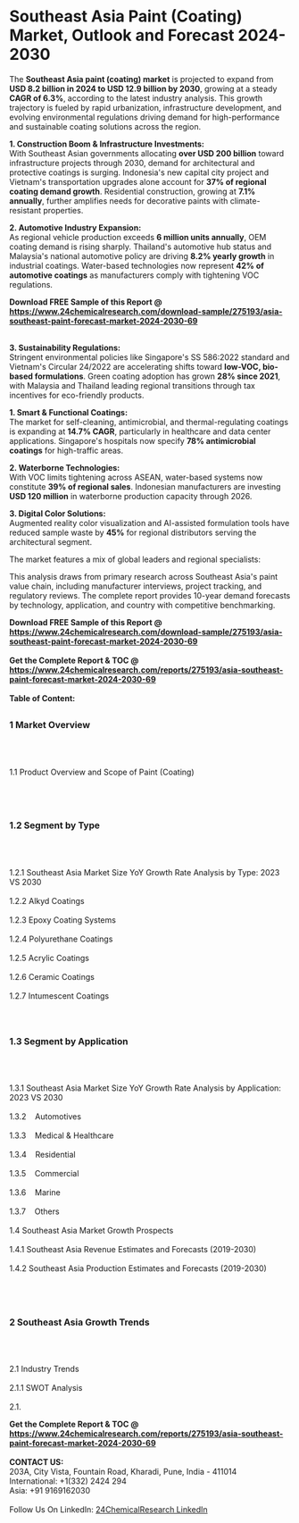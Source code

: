 <h1>Southeast Asia Paint (Coating) Market, Outlook and Forecast 2024-2030</h1><p>The <strong>Southeast Asia paint (coating) market</strong> is projected to expand from <strong>USD 8.2 billion in 2024 to USD 12.9 billion by 2030</strong>, growing at a steady <strong>CAGR of 6.3%</strong>, according to the latest industry analysis. This growth trajectory is fueled by rapid urbanization, infrastructure development, and evolving environmental regulations driving demand for high-performance and sustainable coating solutions across the region.</p><p><strong>1. Construction Boom &amp; Infrastructure Investments:</strong><br>
With Southeast Asian governments allocating <strong>over USD 200 billion</strong> toward infrastructure projects through 2030, demand for architectural and protective coatings is surging. Indonesia's new capital city project and Vietnam's transportation upgrades alone account for <strong>37% of regional coating demand growth</strong>. Residential construction, growing at <strong>7.1% annually</strong>, further amplifies needs for decorative paints with climate-resistant properties.</p><p><strong>2. Automotive Industry Expansion:</strong><br>
As regional vehicle production exceeds <strong>6 million units annually</strong>, OEM coating demand is rising sharply. Thailand's automotive hub status and Malaysia's national automotive policy are driving <strong>8.2% yearly growth</strong> in industrial coatings. Water-based technologies now represent <strong>42% of automotive coatings</strong> as manufacturers comply with tightening VOC regulations.</p><div><b>Download FREE Sample of this Report @ 
            <a href="https://www.24chemicalresearch.com/download-sample/275193/asia-southeast-paint-forecast-market-2024-2030-69">
            https://www.24chemicalresearch.com/download-sample/275193/asia-southeast-paint-forecast-market-2024-2030-69</a></b></div><br><p><strong>3. Sustainability Regulations:</strong><br>
Stringent environmental policies like Singapore's SS 586:2022 standard and Vietnam's Circular 24/2022 are accelerating shifts toward <strong>low-VOC, bio-based formulations</strong>. Green coating adoption has grown <strong>28% since 2021</strong>, with Malaysia and Thailand leading regional transitions through tax incentives for eco-friendly products.</p><p><strong>1. Smart &amp; Functional Coatings:</strong><br>
The market for self-cleaning, antimicrobial, and thermal-regulating coatings is expanding at <strong>14.7% CAGR</strong>, particularly in healthcare and data center applications. Singapore's hospitals now specify <strong>78% antimicrobial coatings</strong> for high-traffic areas.</p><p><strong>2. Waterborne Technologies:</strong><br>
With VOC limits tightening across ASEAN, water-based systems now constitute <strong>39% of regional sales</strong>. Indonesian manufacturers are investing <strong>USD 120 million</strong> in waterborne production capacity through 2026.</p><p><strong>3. Digital Color Solutions:</strong><br>
Augmented reality color visualization and AI-assisted formulation tools have reduced sample waste by <strong>45%</strong> for regional distributors serving the architectural segment.</p><p>The market features a mix of global leaders and regional specialists:</p><p>This analysis draws from primary research across Southeast Asia's paint value chain, including manufacturer interviews, project tracking, and regulatory reviews. The complete report provides 10-year demand forecasts by technology, application, and country with competitive benchmarking.</p><div><b>Download FREE Sample of this Report @ 
            <a href="https://www.24chemicalresearch.com/download-sample/275193/asia-southeast-paint-forecast-market-2024-2030-69">
            https://www.24chemicalresearch.com/download-sample/275193/asia-southeast-paint-forecast-market-2024-2030-69</a></b></div><br><div><b>Get the Complete Report & TOC @ 
            <a href="https://www.24chemicalresearch.com/reports/275193/asia-southeast-paint-forecast-market-2024-2030-69">
            https://www.24chemicalresearch.com/reports/275193/asia-southeast-paint-forecast-market-2024-2030-69</a></b></div><br>
            <b>Table of Content:</b><p><h2><span style="font-size:16px"><strong>1 Market Overview&nbsp;&nbsp; &nbsp;</strong></span></h2><br />
<br />
<p>1.1 Product Overview and Scope of Paint (Coating)&nbsp;</p><br />
<br />
<h2><strong><span style="font-size:16px">1.2 Segment by Type&nbsp;&nbsp; &nbsp;</span></strong></h2><br />
<br />
<p>1.2.1 Southeast Asia Market Size YoY Growth Rate Analysis by Type: 2023 VS 2030&nbsp;&nbsp; &nbsp;<br /><br />
1.2.2 Alkyd Coatings&nbsp;&nbsp; &nbsp;<br /><br />
1.2.3 Epoxy Coating Systems<br /><br />
1.2.4 Polyurethane Coatings<br /><br />
1.2.5 Acrylic Coatings<br /><br />
1.2.6 Ceramic Coatings<br /><br />
1.2.7 Intumescent Coatings<br /><br />
<br />
<h2><span style="font-size:16px"><strong>1.3 Segment by Application&nbsp;&nbsp;</strong></span></h2><br />
<br />
<p>1.3.1 Southeast Asia Market Size YoY Growth Rate Analysis by Application: 2023 VS 2030&nbsp;&nbsp; &nbsp;<br /><br />
1.3.2&nbsp;&nbsp; &nbsp;Automotives<br /><br />
1.3.3&nbsp;&nbsp; &nbsp;Medical & Healthcare<br /><br />
1.3.4&nbsp;&nbsp; &nbsp;Residential<br /><br />
1.3.5&nbsp;&nbsp; &nbsp;Commercial<br /><br />
1.3.6&nbsp;&nbsp; &nbsp;Marine<br /><br />
1.3.7&nbsp;&nbsp; &nbsp;Others<br /><br />
1.4 Southeast Asia Market Growth Prospects&nbsp;&nbsp; &nbsp;<br /><br />
1.4.1 Southeast Asia Revenue Estimates and Forecasts (2019-2030)&nbsp;&nbsp; &nbsp;<br /><br />
1.4.2 Southeast Asia Production Estimates and Forecasts (2019-2030)&nbsp;&nbsp;</p><br />
<br />
<h2><span style="font-size:16px"><strong>2 Southeast Asia Growth Trends&nbsp;&nbsp; &nbsp;</strong></span></h2><br />
<br />
<p>2.1 Industry Trends&nbsp;&nbsp; &nbsp;<br /><br />
2.1.1 SWOT Analysis&nbsp;&nbsp; &nbsp;<br /><br />
2.1.</p><div><b>Get the Complete Report & TOC @ 
            <a href="https://www.24chemicalresearch.com/reports/275193/asia-southeast-paint-forecast-market-2024-2030-69">
            https://www.24chemicalresearch.com/reports/275193/asia-southeast-paint-forecast-market-2024-2030-69</a></b></div><br><b>CONTACT US:</b><br>
            203A, City Vista, Fountain Road, Kharadi, Pune, India - 411014<br>
            International: +1(332) 2424 294<br>
            Asia: +91 9169162030 <br><br>
            Follow Us On LinkedIn: <a href="https://www.linkedin.com/company/24chemicalresearch/">24ChemicalResearch LinkedIn</a>